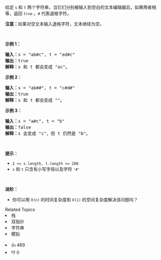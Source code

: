 <p>给定 <code>s</code> 和 <code>t</code> 两个字符串，当它们分别被输入到空白的文本编辑器后，如果两者相等，返回 <code>true</code> 。<code>#</code> 代表退格字符。</p>

<p><strong>注意：</strong>如果对空文本输入退格字符，文本继续为空。</p>

<p>&nbsp;</p>

<p><strong>示例 1：</strong></p>

<pre>
<strong>输入：</strong>s = "ab#c", t = "ad#c"
<strong>输出：</strong>true
<strong>解释：</strong>s 和 t 都会变成 "ac"。
</pre>

<p><strong>示例 2：</strong></p>

<pre>
<strong>输入：</strong>s = "ab##", t = "c#d#"
<strong>输出：</strong>true
<strong>解释：</strong>s 和 t 都会变成 ""。
</pre>

<p><strong>示例 3：</strong></p>

<pre>
<strong>输入：</strong>s = "a#c", t = "b"
<strong>输出：</strong>false
<strong>解释：</strong>s 会变成 "c"，但 t 仍然是 "b"。</pre>

<p>&nbsp;</p>

<p><strong>提示：</strong></p>

<ul> 
 <li><code>1 &lt;= s.length, t.length &lt;= 200</code></li> 
 <li><code>s</code> 和 <code>t</code> 只含有小写字母以及字符 <code>'#'</code></li> 
</ul>

<p>&nbsp;</p>

<p><strong>进阶：</strong></p>

<ul> 
 <li>你可以用 <code>O(n)</code> 的时间复杂度和 <code>O(1)</code> 的空间复杂度解决该问题吗？</li> 
</ul>

<div><div>Related Topics</div><div><li>栈</li><li>双指针</li><li>字符串</li><li>模拟</li></div></div><br><div><li>👍 469</li><li>👎 0</li></div>